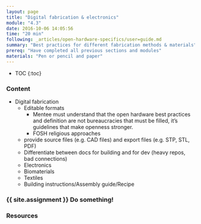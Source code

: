 ```yaml
---
layout: page
title: "Digital fabrication & electronics"
module: "4.3"
date: 2016-10-06 14:05:56
time: "20 min"
following: _articles/open-hardware-specifics/user=guide.md
summary: "Best practices for different fabrication methods & materials"
prereq: "Have completed all previous sections and modules"
materials: "Pen or pencil and paper"
---
```

* TOC
{:toc}

### Content
- Digital fabrication
    - Editable formats
      - Mentee must understand that the open hardware best practices and definition are not bureaucracies that must be filled, it’s guidelines that make openness stronger.
      - FOSH religious approaches
    - provide source files (e.g. CAD files) and export files (e.g. STP, STL, PDF)
    - Differentiate between docs for building and for dev (heavy repos, bad connections)     
  - Electronics
  - Biomaterials
  - Textiles
  - Building instructions/Assembly guide/Recipe

### {{ site.assignment }} Do something!

### Resources
